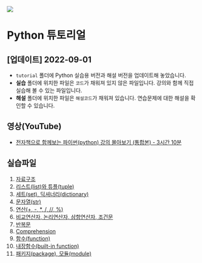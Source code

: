 ![](https://www.python.org/static/community_logos/python-logo-master-v3-TM-flattened.png)

# Python 튜토리얼 

## [업데이트] 2022-09-01
- `tutorial` 폴더에 Python 실습용 버전과 해설 버전을 업데이트해 놓았습니다.
- **실습** 폴더에 위치한 파일은 `코드`가 채워져 있지 않은 파일입니다. 강의와 함께 직접 실습해 볼 수 있는 파일입니다.
- **해설** 폴더에 위치한 파일은 `해설코드`가 채워져 있습니다. 연습문제에 대한 해설을 확인할 수 있습니다.

## 영상(YouTube)
- [전자책으로 함께보는 파이썬(python) 강의 몰아보기 (통합본) - 3시간 10분](https://youtu.be/dpwTOQri42s)

## 실습파일

1. [자료구조](https://colab.research.google.com/drive/1Ktuc9Cb2AmYowV-5nO4LbCbqJvvYFIxs?usp=sharing)
2. [리스트(list)와 튜플(tuple)](https://colab.research.google.com/drive/1N8HTGWUcIWB51qjbmQ24_etbGvSry17o?usp=sharing)
3. [세트(set), 딕셔너리(dictionary)](https://colab.research.google.com/drive/1Z06yrEcOp0Yfl3F8iFUUDLoYHcp--UAb?usp=sharing)
4. [문자열(str)](https://colab.research.google.com/drive/1zrkjw61_qMEK4gCb3aOaV5ocnO2_RxNq?usp=sharing)
5. [연산(+, -, *, /, //, %)](https://colab.research.google.com/drive/1vQsSsntwyM1wehqjy_tRP4Odqi8GDVvZ?usp=sharing)
6. [비교연산자, 논리연산자, 삼항연산자, 조건문](https://colab.research.google.com/drive/1AOgbPnhwUa3xrQfHF4tfIDJH6qojznWB?usp=sharing)
7. [반복문](https://colab.research.google.com/drive/1lRfUiP7HhkP1gXNT54aewQ5jKcYdvXrC?usp=sharing)
8. [Comprehension](https://bit.ly/2Up4rL0)
9. [함수(function)](https://bit.ly/2W6pHpy)
10. [내장함수(built-in function)](https://bit.ly/3yfouJz)
11. [패키지(package), 모듈(module)](https://bit.ly/2WiGdD9)
